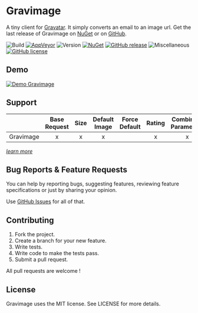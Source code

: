 # Gravimage

A tiny client for [Gravatar](https://secure.gravatar.com/). It simply converts an email to an image url. Get the last release of Gravimage on [NuGet](https://www.nuget.org/packages/Gravimage/) or on [GitHub]().

![Build](https://img.shields.io/badge/Build-:-lightgrey.svg?style=flat-square) [![AppVeyor](https://img.shields.io/appveyor/ci/aloisdg/Gravimage.svg?style=flat-square)](https://ci.appveyor.com/project/aloisdg/gravimage) ![Version](https://img.shields.io/badge/Version-:-lightgrey.svg?style=flat-square) [![NuGet](https://img.shields.io/nuget/v/Gravimage.svg?style=flat-square)](https://www.nuget.org/packages/Gravimage/) [![GitHub release](https://img.shields.io/github/release/aloisdg/gravimage.svg?style=flat-square)](https://github.com/aloisdg/Gravimage/releases/latest) ![Miscellaneous](https://img.shields.io/badge/Miscellaneous-:-lightgrey.svg?style=flat-square) [![GitHub license](https://img.shields.io/github/license/aloisdg/gravimage.svg?style=flat-square)](https://github.com/aloisdg/Gravimage/blob/master/License)

## Demo

[![Demo Gravimage](https://j.gifs.com/KRa8oP.gif)](https://www.youtube.com/watch?v=V9Tj5d8X1LI)

## Support

|           | Base Request | Size | Default Image  | Force Default | Rating | Combining Parameters | Secure Requests |
| ----------|:---------:|:---------:|:---------:|:---------:|:---------:|:---------:|:---------:|
| Gravimage |     x     |     x     |     x    |          |     x    |    x     |    x     |

_[learn more](https://secure.gravatar.com/site/implement/images/)_

## Bug Reports & Feature Requests

You can help by reporting bugs, suggesting features, reviewing feature specifications or just by sharing your opinion.

Use [GitHub Issues](https://github.com/aloisdg/Gravimage/issues) for all of that.

## Contributing

1. Fork the project.
2. Create a branch for your new feature.
3. Write tests.
4. Write code to make the tests pass.
5. Submit a pull request.

All pull requests are welcome !

## License

Gravimage uses the MIT license. See LICENSE for more details.
